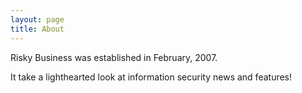 ```yaml
---
layout: page
title: About
---
```

Risky Business was established in February, 2007. 

It take a lighthearted look at information security news and features!
